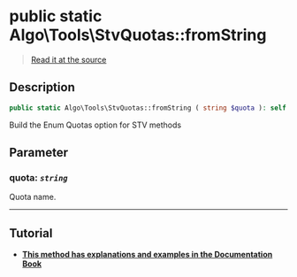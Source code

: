 # public static Algo\Tools\StvQuotas::fromString

> [Read it at the source](https://github.com/julien-boudry/Condorcet/blob/master/src/Algo/Tools/StvQuotas.php#L33)

## Description    

```php
public static Algo\Tools\StvQuotas::fromString ( string $quota ): self
```

Build the Enum Quotas option for STV methods

## Parameter

### **quota:** *`string`*   
Quota name.    

---------------------------------------

## Tutorial

* **[This method has explanations and examples in the Documentation Book](https://docs.condorcet.io/gh/VotingMethods)**    
